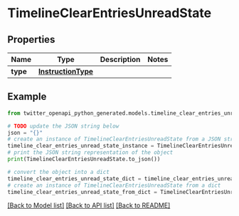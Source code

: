 # TimelineClearEntriesUnreadState


## Properties

Name | Type | Description | Notes
------------ | ------------- | ------------- | -------------
**type** | [**InstructionType**](InstructionType.md) |  | 

## Example

```python
from twitter_openapi_python_generated.models.timeline_clear_entries_unread_state import TimelineClearEntriesUnreadState

# TODO update the JSON string below
json = "{}"
# create an instance of TimelineClearEntriesUnreadState from a JSON string
timeline_clear_entries_unread_state_instance = TimelineClearEntriesUnreadState.from_json(json)
# print the JSON string representation of the object
print(TimelineClearEntriesUnreadState.to_json())

# convert the object into a dict
timeline_clear_entries_unread_state_dict = timeline_clear_entries_unread_state_instance.to_dict()
# create an instance of TimelineClearEntriesUnreadState from a dict
timeline_clear_entries_unread_state_from_dict = TimelineClearEntriesUnreadState.from_dict(timeline_clear_entries_unread_state_dict)
```
[[Back to Model list]](../README.md#documentation-for-models) [[Back to API list]](../README.md#documentation-for-api-endpoints) [[Back to README]](../README.md)


